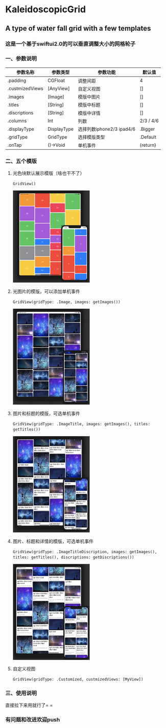 # KaleidoscopicGrid
##  A type of water fall grid with a few templates

### 这是一个基于swiftui2.0的可以垂直调整大小的网格轮子

### 一、参数说明

| 参数名称        | 参数类型    | 参数功能                  | 默认值    |
| --------------- | ----------- | ------------------------- | --------- |
| .padding        | CGFloat     | 调整间距                  | 4         |
| .custmizedViews | [AnyView]   | 自定义视图                | []        |
| .images         | [Image]     | 模版中图片                | []        |
| .titles         | [String]    | 模版中标题                | []        |
| .discriptions   | [String]    | 模版中详情                | []        |
| .columns        | Int         | 列数                      | 2/3 / 4/6 |
| .displayType    | DisplayType | 选择列数iphone2/3 ipad4/6 | .Bigger   |
| .gridType       | GridType    | 选择模版类型              | .Default  |
| .onTap          | ()->Void    | 单机事件                  | {return}  |

### 二、五个模版

1. 光色块默认展示模版（啥也干不了）

   `GridView()`
   
   <img src="https://github.com/Ian-Dx/KaleidoscopicGrid/blob/master/KaleidoscopicGrid/KaleidoscopicGrid/ExamplePics/1.png" width = 50% height = 50% />
2. 光图片的模版，可以添加单机事件

   `GridView(gridType: .Image, images: getImages())`

   <img src="https://github.com/Ian-Dx/KaleidoscopicGrid/blob/master/KaleidoscopicGrid/KaleidoscopicGrid/ExamplePics/2.png" width = 50% height = 50% />
3. 图片和标题的模版，可选单机事件

   `GridView(gridType: .ImageTitle, images: getImages(), titles: getTitles())`

   <img src="https://github.com/Ian-Dx/KaleidoscopicGrid/blob/master/KaleidoscopicGrid/KaleidoscopicGrid/ExamplePics/3.png" width = 50% height = 50% />

4. 图片、标题和详情的模版，可选单机事件

   `GridView(gridType: .ImageTitleDiscription, images: getImages(), titles: getTitles(), discriptions: getDiscriptions())`

   <img src="https://github.com/Ian-Dx/KaleidoscopicGrid/blob/master/KaleidoscopicGrid/KaleidoscopicGrid/ExamplePics/4.png" width = 50% height = 50% />

5. 自定义视图

   `GridView(gridType: .Customized, custmizedViews: [MyView])`
  
### 三、使用说明
直接拉下来用就行了= =

### 有问题和改进欢迎push
